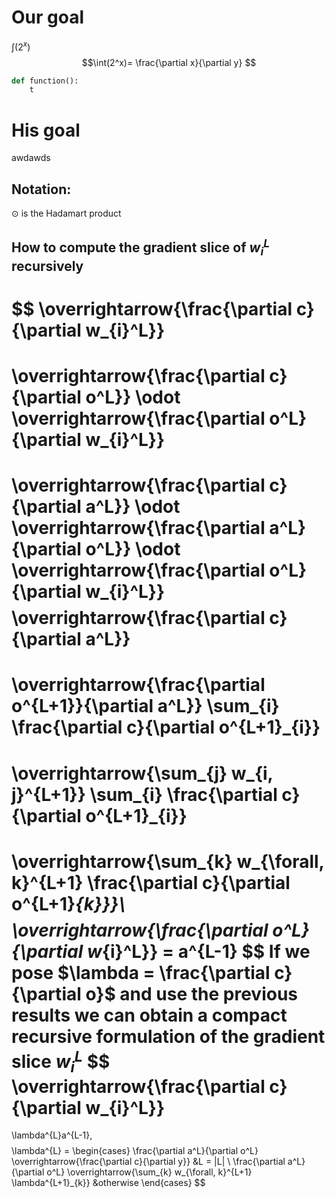 # Our goal
$\int(2^x)$
$$\int(2^x)= \frac{\partial x}{\partial y} $$
```python
def function():
    t
```

# His goal
awdawds
## Notation:

$\odot$ is the Hadamart product
## How to compute the gradient slice of $w_{i}^L$ recursively
$$
\overrightarrow{\frac{\partial c}{\partial w_{i}^L}} 
= 
\overrightarrow{\frac{\partial c}{\partial o^L}}
\odot
\overrightarrow{\frac{\partial o^L}{\partial w_{i}^L}}
=
\overrightarrow{\frac{\partial c}{\partial a^L}}
\odot
\overrightarrow{\frac{\partial a^L}{\partial o^L}}
\odot
\overrightarrow{\frac{\partial o^L}{\partial w_{i}^L}}
$$ 
$$
\overrightarrow{\frac{\partial c}{\partial a^L}}
=
\overrightarrow{\frac{\partial o^{L+1}}{\partial a^L}}
\sum_{i} \frac{\partial c}{\partial o^{L+1}_{i}} 
=
\overrightarrow{\sum_{j} w_{i, j}^{L+1}}
\sum_{i} \frac{\partial c}{\partial o^{L+1}_{i}}
=
\overrightarrow{\sum_{k} w_{\forall, k}^{L+1} 
\frac{\partial c}{\partial o^{L+1}_{k}}}\\
$$
$$
\overrightarrow{\frac{\partial o^L}{\partial w_{i}^L}} = a^{L-1}
$$
If we pose $\lambda = \frac{\partial c}{\partial o}$ and use the previous
results we can obtain a compact recursive formulation of the gradient
slice $w_{i}^L$
$$
\overrightarrow{\frac{\partial c}{\partial w_{i}^L}} 
= 
\lambda^{L}a^{L-1}, 
$$
$$
\lambda^{L} = 
\begin{cases}
    \frac{\partial a^L}{\partial o^L}
    \overrightarrow{\frac{\partial c}{\partial y}}
    &L = |L| \\
    \frac{\partial a^L}{\partial o^L}
    \overrightarrow{\sum_{k} w_{\forall, k}^{L+1} \lambda^{L+1}_{k}} &otherwise
\end{cases}
$$


